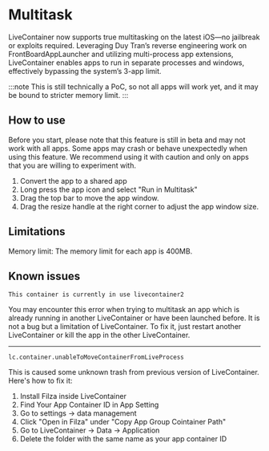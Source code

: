 # Multitask

LiveContainer now supports true multitasking on the latest iOS—no jailbreak or exploits required. Leveraging Duy Tran’s reverse engineering work on FrontBoardAppLauncher and utilizing multi-process app extensions, LiveContainer enables apps to run in separate processes and windows, effectively bypassing the system’s 3-app limit.

:::note
This is still technically a PoC, so not all apps will work yet, and it may be bound to stricter memory limit.
:::

## How to use

Before you start, please note that this feature is still in beta and may not work with all apps. Some apps may crash or behave unexpectedly when using this feature. We recommend using it with caution and only on apps that you are willing to experiment with.

1. Convert the app to a shared app
2. Long press the app icon and select "Run in Multitask"
3. Drag the top bar to move the app window.
4. Drag the resize handle at the right corner to adjust the app window size.

## Limitations

Memory limit: The memory limit for each app is 400MB.

## Known issues

`This container is currently in use livecontainer2`

You may encounter this error when trying to multitask an app which is already running in another LiveContainer or have been launched before. It is not a bug but a limitation of LiveContainer. To fix it, just restart another LiveContainer or kill the app in the other LiveContainer.

---

`lc.container.unableToMoveContainerFromLiveProcess`

This is caused some unknown trash from previous version of LiveContainer. Here's how to fix it:

1. Install Filza inside LiveContainer
2. Find Your App Container ID in App Setting
3. Go to settings -> data management
4. Click "Open in Filza" under "Copy App Group Cointainer Path"
5. Go to LiveContainer -> Data -> Application
6. Delete the folder with the same name as your app container ID
